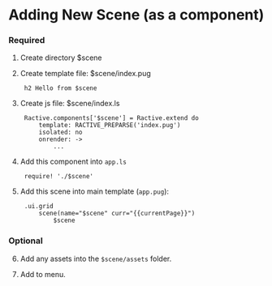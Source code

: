 # Adding New Scene (as a component)

### Required

1. Create directory $scene

2. Create template file: $scene/index.pug

        h2 Hello from $scene

3. Create js file: $scene/index.ls

        Ractive.components['$scene'] = Ractive.extend do
            template: RACTIVE_PREPARSE('index.pug')
            isolated: no
            onrender: ->
                ...

4. Add this component into `app.ls`

        require! './$scene'

5. Add this scene into main template (`app.pug`):

        .ui.grid
            scene(name="$scene" curr="{{currentPage}}")
                $scene

### Optional

6. Add any assets into the `$scene/assets` folder.

7. Add to menu.
